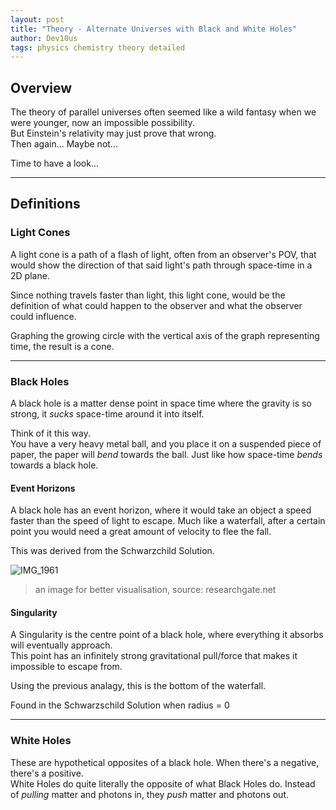 ```yaml
---
layout: post
title: "Theory - Alternate Universes with Black and White Holes"
author: Dev10us
tags: physics chemistry theory detailed
---
```


## Overview

The theory of parallel universes often seemed like a wild fantasy when we were younger, now an impossible possibility.\
But Einstein's relativity may just prove that wrong. \
Then again... Maybe not...

Time to have a look...

---

## Definitions

### Light Cones

A light cone is a path of a flash of light, often from an observer's POV, that would show the direction of that said light's path through space-time in a 2D plane.

Since nothing travels faster than light, this light cone, would be the definition of what could happen to the observer and what the observer could influence.

Graphing the growing circle with the vertical axis of the graph representing time, the result is a cone.

---

### Black Holes

A black hole is a matter dense point in space time where the gravity is so strong, it _sucks_ space-time around it into itself.

Think of it this way.\
You have a very heavy metal ball, and you place it on a suspended piece of paper, the paper will _bend_ towards the ball. Just like how space-time _bends_ towards a black hole.

#### Event Horizons

A black hole has an event horizon, where it would take an object a speed faster than the speed of light to escape. Much like a waterfall, after a certain point you would need a great amount of velocity to flee the fall.

This was derived from the Schwarzchild Solution.

![IMG_1961](https://github.com/1D10T1C-STUD10S/scripta-mirabilia/assets/112738649/7ef856e6-4048-4f17-b3b3-9843cd099fcd)
> an image for better visualisation, source: researchgate.net


#### Singularity

A Singularity is the centre point of a black hole, where everything it absorbs will eventually approach.\
This point has an infinitely strong gravitational pull/force that makes it impossible to escape from.

Using the previous analagy, this is the bottom of the waterfall.

Found in the Schwarzschild Solution when radius = 0

---

### White Holes

These are hypothetical opposites of a black hole. When there's a negative, there's a positive. \
White Holes do quite literally the opposite of what Black Holes do. Instead of _pulling_ matter and photons in, they _push_ matter and photons out.

